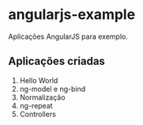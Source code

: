 # angularjs-example
Aplicações AngularJS para exemplo.

## Aplicações criadas

1. Hello World
2. ng-model e ng-bind
3. Normalização
4. ng-repeat
5. Controllers